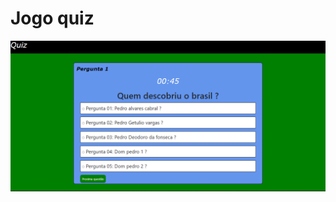 # Jogo quiz
![](https://github.com/ednaldojunior276/Jogo-quiz/blob/master/src/views/imagens%20do%20projeto/Quizz.png)
